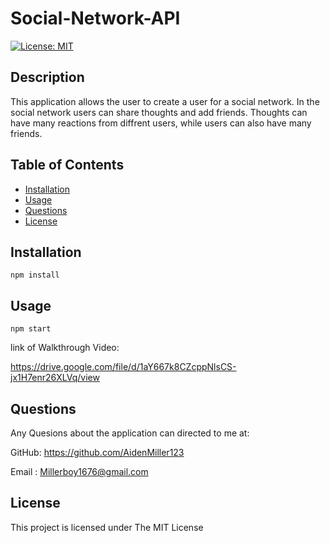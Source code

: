 # Social-Network-API

 [![License: MIT](https://img.shields.io/badge/License-MIT-yellow.svg)](https://opensource.org/licenses/MIT)


  ## Description
  
  This application allows the user to create a user for a social network. In the social network users can share thoughts and add friends. Thoughts can have many reactions from diffrent users, while users can also have many friends. 
  

  
  ## Table of Contents
  
  - [Installation](#installation)
  - [Usage](#usage)
  - [Questions](#questions)
  - [License](#license)
  
  ## Installation

  ```
  npm install 
  ```

  ## Usage

  ```
  npm start
  ```
  
  link of Walkthrough Video:
  
 https://drive.google.com/file/d/1aY667k8CZcppNlsCS-jx1H7enr26XLVq/view
 
  
  
  ## Questions
  
  Any Quesions about the application can directed to me at:
  
  GitHub: https://github.com/AidenMiller123
  
  Email : Millerboy1676@gmail.com
  
  
  ## License
  
  This project is licensed under The MIT License
